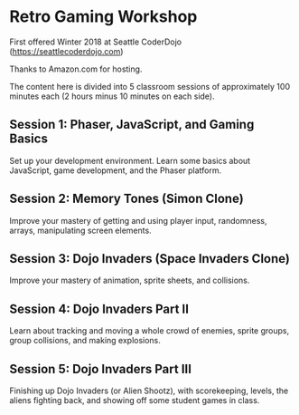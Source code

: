# Retro Gaming Workshop
First offered Winter 2018 at Seattle CoderDojo (https://seattlecoderdojo.com)

Thanks to Amazon.com for hosting.

The content here is divided into 5 classroom sessions of approximately 100 minutes each (2 hours minus 10 minutes on each side).

## Session 1: Phaser, JavaScript, and Gaming Basics

Set up your development environment. Learn some basics about JavaScript, game development, and the Phaser platform. 

## Session 2: Memory Tones (Simon Clone)

Improve your mastery of getting and using player input, randomness, arrays, manipulating screen elements.

## Session 3: Dojo Invaders (Space Invaders Clone)

Improve your mastery of animation, sprite sheets, and collisions.

## Session 4: Dojo Invaders Part II

Learn about tracking and moving a whole crowd of enemies, sprite groups, group collisions, and making explosions.

## Session 5: Dojo Invaders Part III

Finishing up Dojo Invaders (or Alien Shootz), with scorekeeping, levels, the aliens fighting back, and showing off some student games in class.
